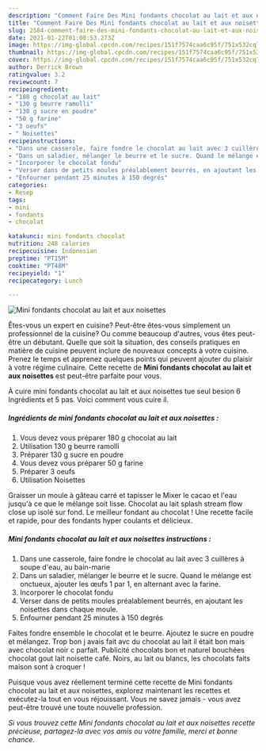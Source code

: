 ```yaml
---
description: "Comment Faire Des Mini fondants chocolat au lait et aux noisettes"
title: "Comment Faire Des Mini fondants chocolat au lait et aux noisettes"
slug: 2584-comment-faire-des-mini-fondants-chocolat-au-lait-et-aux-noisettes
date: 2021-01-22T01:00:53.273Z
image: https://img-global.cpcdn.com/recipes/151f7574caa6c95f/751x532cq70/mini-fondants-chocolat-au-lait-et-aux-noisettes-photo-principale-de-la-recette.jpg
thumbnail: https://img-global.cpcdn.com/recipes/151f7574caa6c95f/751x532cq70/mini-fondants-chocolat-au-lait-et-aux-noisettes-photo-principale-de-la-recette.jpg
cover: https://img-global.cpcdn.com/recipes/151f7574caa6c95f/751x532cq70/mini-fondants-chocolat-au-lait-et-aux-noisettes-photo-principale-de-la-recette.jpg
author: Derrick Brown
ratingvalue: 3.2
reviewcount: 7
recipeingredient:
- "180 g chocolat au lait"
- "130 g beurre ramolli"
- "130 g sucre en poudre"
- "50 g farine"
- "3 oeufs"
- " Noisettes"
recipeinstructions:
- "Dans une casserole, faire fondre le chocolat au lait avec 3 cuillères à soupe d&#39;eau, au bain-marie"
- "Dans un saladier, mélanger le beurre et le sucre. Quand le mélange est onctueux, ajouter les œufs 1 par 1, en alternant avec la farine."
- "Incorporer le chocolat fondu"
- "Verser dans de petits moules préalablement beurrés, en ajoutant les noisettes dans chaque moule."
- "Enfourner pendant 25 minutes à 150 degrés"
categories:
- Resep
tags:
- mini
- fondants
- chocolat

katakunci: mini fondants chocolat 
nutrition: 248 calories
recipecuisine: Indonesian
preptime: "PT15M"
cooktime: "PT48M"
recipeyield: "1"
recipecategory: Lunch

---
```



![Mini fondants chocolat au lait et aux noisettes](https://img-global.cpcdn.com/recipes/151f7574caa6c95f/751x532cq70/mini-fondants-chocolat-au-lait-et-aux-noisettes-photo-principale-de-la-recette.jpg)

Êtes-vous un expert en cuisine? Peut-être êtes-vous simplement un professionnel de la cuisine? Ou comme beaucoup d'autres, vous êtes peut-être un débutant. Quelle que soit la situation, des conseils pratiques en matière de cuisine peuvent inclure de nouveaux concepts à votre cuisine. Prenez le temps et apprenez quelques points qui peuvent ajouter du plaisir à votre régime culinaire. Cette recette de <strong> Mini fondants chocolat au lait et aux noisettes </strong> est peut-être parfaite pour vous.

<!--inarticleads1-->

À cuire mini fondants chocolat au lait et aux noisettes tue seul besion 6 Ingrédients et 5 pas. Voici comment vous cuire il.

##### Ingrédients de mini fondants chocolat au lait et aux noisettes :

1. Vous devez vous préparer 180 g chocolat au lait
1. Utilisation 130 g beurre ramolli
1. Préparer 130 g sucre en poudre
1. Vous devez vous préparer 50 g farine
1. Préparer 3 oeufs
1. Utilisation  Noisettes


Graisser un moule à gâteau carré et tapisser le Mixer le cacao et l&#39;eau jusqu&#39;à ce que le mélange soit lisse. Chocolat au lait splash stream flow close up isolé sur fond. Le meilleur fondant au chocolat ! Une recette facile et rapide, pour des fondants hyper coulants et délicieux. 

<!--inarticleads2-->

##### Mini fondants chocolat au lait et aux noisettes instructions :

1. Dans une casserole, faire fondre le chocolat au lait avec 3 cuillères à soupe d&#39;eau, au bain-marie
1. Dans un saladier, mélanger le beurre et le sucre. Quand le mélange est onctueux, ajouter les œufs 1 par 1, en alternant avec la farine.
1. Incorporer le chocolat fondu
1. Verser dans de petits moules préalablement beurrés, en ajoutant les noisettes dans chaque moule.
1. Enfourner pendant 25 minutes à 150 degrés


Faites fondre ensemble le chocolat et le beurre. Ajoutez le sucre en poudre et mélangez. Trop bon j avais fait avc du chocolat au lait il était bon mais avec chocolat noir c parfait. Publicité chocolats bon et naturel bouchées chocolat gout lait noisette café. Noirs, au lait ou blancs, les chocolats faits maison sont à croquer ! 

<!--inarticleads1-->

<p>
Puisque vous avez réellement terminé cette recette de Mini fondants chocolat au lait et aux noisettes, explorez maintenant les recettes et exécutez-la tout en vous réjouissant. Vous ne savez jamais - vous avez peut-être trouvé une toute nouvelle profession.
</p>

<p>
<i>Si vous trouvez cette Mini fondants chocolat au lait et aux noisettes recette précieuse, partagez-la avec vos amis ou votre famille, merci et bonne chance.</i>
</p>
